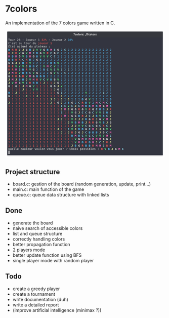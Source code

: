 # 7colors
An implementation of the 7 colors game written in C.

![Preview](preview.png)

## Project structure
* board.c: gestion of the board (random generation, update, print...)
* main.c: main function of the game
* queue.c: queue data structure with linked lists

## Done
* generate the board
* naive search of accessible colors
* list and queue structure
* correctly handling colors
* better propagation function
* 2 players mode
* better update function using BFS
* single player mode with random player

## Todo
* create a greedy player
* create a tournament
* write documentation (duh)
* write a detailed report
* (improve artificial intelligence (minimax ?))

